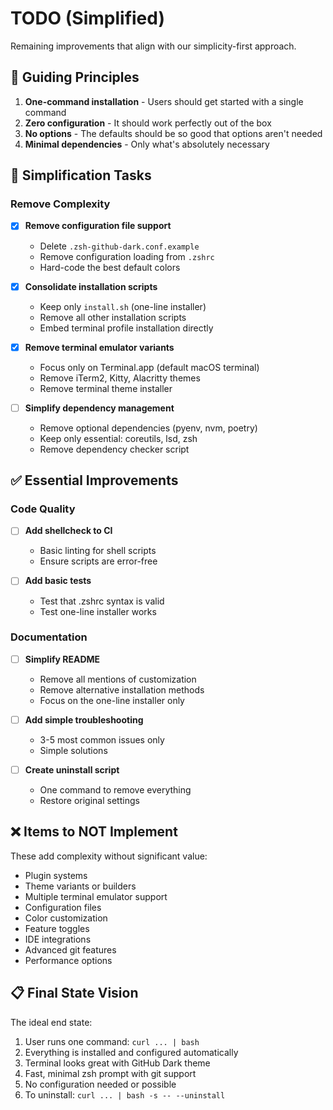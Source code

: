 # TODO (Simplified)

Remaining improvements that align with our simplicity-first approach.

## 🎯 Guiding Principles

1. **One-command installation** - Users should get started with a single command
2. **Zero configuration** - It should work perfectly out of the box  
3. **No options** - The defaults should be so good that options aren't needed
4. **Minimal dependencies** - Only what's absolutely necessary

## 🧹 Simplification Tasks

### Remove Complexity

- [x] **Remove configuration file support**
  - Delete `.zsh-github-dark.conf.example`
  - Remove configuration loading from `.zshrc`
  - Hard-code the best default colors

- [x] **Consolidate installation scripts**
  - Keep only `install.sh` (one-line installer)
  - Remove all other installation scripts
  - Embed terminal profile installation directly

- [x] **Remove terminal emulator variants**
  - Focus only on Terminal.app (default macOS terminal)
  - Remove iTerm2, Kitty, Alacritty themes
  - Remove terminal theme installer

- [ ] **Simplify dependency management**
  - Remove optional dependencies (pyenv, nvm, poetry)
  - Keep only essential: coreutils, lsd, zsh
  - Remove dependency checker script

## ✅ Essential Improvements

### Code Quality

- [ ] **Add shellcheck to CI**
  - Basic linting for shell scripts
  - Ensure scripts are error-free

- [ ] **Add basic tests**
  - Test that .zshrc syntax is valid
  - Test one-line installer works

### Documentation

- [ ] **Simplify README**
  - Remove all mentions of customization
  - Remove alternative installation methods
  - Focus on the one-line installer only

- [ ] **Add simple troubleshooting**
  - 3-5 most common issues only
  - Simple solutions

- [ ] **Create uninstall script**
  - One command to remove everything
  - Restore original settings

## ❌ Items to NOT Implement

These add complexity without significant value:

- Plugin systems
- Theme variants or builders  
- Multiple terminal emulator support
- Configuration files
- Color customization
- Feature toggles
- IDE integrations
- Advanced git features
- Performance options

## 📋 Final State Vision

The ideal end state:
1. User runs one command: `curl ... | bash`
2. Everything is installed and configured automatically
3. Terminal looks great with GitHub Dark theme
4. Fast, minimal zsh prompt with git support
5. No configuration needed or possible
6. To uninstall: `curl ... | bash -s -- --uninstall`